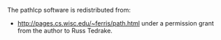 
The pathlcp software is redistributed from:
- http://pages.cs.wisc.edu/~ferris/path.html
under a permission grant from the author to Russ Tedrake.
